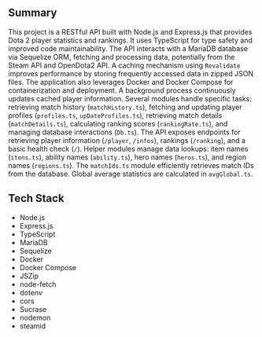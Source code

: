 ## Summary

This project is a RESTful API built with Node.js and Express.js that provides Dota 2 player statistics and rankings. It uses TypeScript for type safety and improved code maintainability.  The API interacts with a MariaDB database via Sequelize ORM, fetching and processing data, potentially from the Steam API and OpenDota2 API.  A caching mechanism using `Revalidate` improves performance by storing frequently accessed data in zipped JSON files.  The application also leverages Docker and Docker Compose for containerization and deployment.  A background process continuously updates cached player information.  Several modules handle specific tasks: retrieving match history (`matchHistory.ts`), fetching and updating player profiles (`profiles.ts`, `upDateProfiles.ts`), retrieving match details (`matchDetails.ts`), calculating ranking scores (`rankingRate.ts`), and managing database interactions (`Db.ts`).  The API exposes endpoints for retrieving player information (`/player`, `/infos`), rankings (`/ranking`), and a basic health check (`/`).  Helper modules manage data lookups: item names (`itens.ts`), ability names (`ability.ts`), hero names (`heros.ts`), and region names (`regions.ts`).  The `matchIds.ts` module efficiently retrieves match IDs from the database. Global average statistics are calculated in `avgGlobal.ts`.

## Tech Stack

* Node.js
* Express.js
* TypeScript
* MariaDB
* Sequelize
* Docker
* Docker Compose
* JSZip
* node-fetch
* dotenv
* cors
* Sucrase
* nodemon
* steamid


